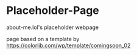 # Placeholder-Page
about-me.lol's placeholder webpage

page based on a template by https://colorlib.com/wp/template/comingsoon_02

